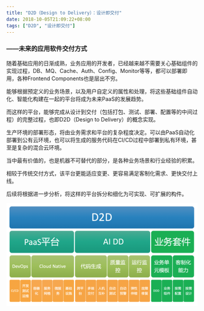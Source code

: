```yaml
---
title: "D2D（Design to Delivery）：设计即交付"
date: 2018-10-05T21:09:22+08:00
tags: ["D2D", "设计即交付"]
---
```


### ——未来的应用软件交付方式

随着基础应用的日渐成熟，业务应用的开发者，已经越来越不需要关心基础组件的实现过程，DB、MQ、Cache、Auth、Config、Monitor等等，都可以部署即用，各种Frontend Components也是层出不穷。

能够根据预定义的业务场景，以及用户自定义的属性和处理，将这些基础组件自动化、智能化构建在一起的平台将成为未来PaaS的发展趋势。

而这样的平台，能够完成从设计到交付（包括打包、测试、部署、配置等的中间过程）的完整过程，也即D2D（Design to Delivery）的概念实现。

生产环境的部署形态，将由业务需求和平台的复杂程度决定。可以由PaaS自动化部署到公有云环境，也可以将生成的服务代码在CI/CD过程中部署到私有环境，甚至是复杂的混合云环境。

当中最有价值的，也是机器不可替代的部分，是各种业务场景和行业经验的积累。

相较于传统交付方式，该平台更能适应变更、更容易满足客制化需求、更快交付上线。

后续将根据进一步分析，将这样的平台拆分和细化为可实现、可扩展的构件。

![D2D](/img/cloud-native/d2d.png)

